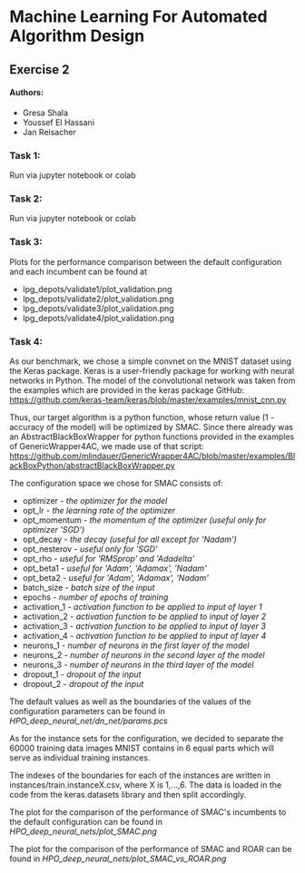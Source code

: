 # Machine Learning For Automated Algorithm Design
## Exercise 2
#### Authors:
- Gresa Shala
- Youssef El Hassani
- Jan Reisacher

### Task 1:
Run via jupyter notebook or colab

### Task 2:
Run via jupyter notebook or colab

### Task 3:
Plots for the performance comparison between the default configuration and each incumbent can be found at

* lpg_depots/validate1/plot_validation.png
* lpg_depots/validate2/plot_validation.png
* lpg_depots/validate3/plot_validation.png
* lpg_depots/validate4/plot_validation.png

### Task 4:
As our benchmark, we chose a simple convnet on the MNIST dataset using the Keras package.
Keras is a user-friendly package for working with neural networks in Python.
The model of the convolutional network was taken from the examples which are provided in the keras package GitHub:
https://github.com/keras-team/keras/blob/master/examples/mnist_cnn.py

Thus, our target algorithm is a python function, whose return value (1 - accuracy of the model) will be optimized by SMAC.
Since there already was an AbstractBlackBoxWrapper for python functions provided in the examples of GenericWrapper4AC, we made use of that script: https://github.com/mlindauer/GenericWrapper4AC/blob/master/examples/BlackBoxPython/abstractBlackBoxWrapper.py

The configuration space we chose for SMAC consists of:

* optimizer - *the optimizer for the model*
* opt_lr - *the learning rate of the optimizer*
* opt_momentum - *the momentum of the optimizer (useful only for optimizer 'SGD')*
* opt_decay - *the decay (useful for all except for 'Nadam')*
* opt_nesterov - *useful only for 'SGD'*
* opt_rho - *useful for 'RMSprop' and 'Adadelta'*
* opt_beta1 - *useful for 'Adam', 'Adamax', 'Nadam'*
* opt_beta2 - *useful for 'Adam', 'Adamax', 'Nadam'*
* batch_size - *batch size of the input*
* epochs - *number of epochs of training*
* activation_1 - *activation function to be applied to input of layer 1*
* activation_2 - *activation function to be applied to input of layer 2*
* activation_3 - *activation function to be applied to input of layer 3*
* activation_4 - *activation function to be applied to input of layer 4*
* neurons_1 - *number of neurons in the first layer of the model*
* neurons_2 - *number of neurons in the second layer of the model*
* neurons_3 - *number of neurons in the third layer of the model*
* dropout_1 - *dropout of the input*
* dropout_2 - *dropout of the input*

The default values as well as the boundaries of the values of the configuration parameters can be found in 
*HPO_deep_neural_net/dn_net/params.pcs*

As for the instance sets for the configuration, we decided to separate the 60000 training data images MNIST contains in 6 equal parts which will serve as individual training instances.

The indexes of the boundaries for each of the instances are written in instances/train.instanceX.csv, where X is 1,...,6. The data is loaded in the code from the keras.datasets library and then split accordingly.

The plot for the comparison of the performance of SMAC's incumbents to the default configuration can be found in 
*HPO_deep_neural_nets/plot_SMAC.png*

The plot for the comparison of the performance of SMAC and ROAR can be found in 
*HPO_deep_neural_nets/plot_SMAC_vs_ROAR.png*
